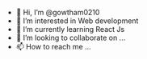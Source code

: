 - 👋 Hi, I’m @gowtham0210
- 👀 I’m interested in Web development
- 🌱 I’m currently learning React Js
- 💞️ I’m looking to collaborate on ...
- 📫 How to reach me ...

<!---
gowtham0210/gowtham0210 is a ✨ special ✨ repository because its `README.md` (this file) appears on your GitHub profile.
You can click the Preview link to take a look at your changes.
--->

